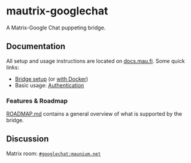 # mautrix-googlechat
A Matrix-Google Chat puppeting bridge.

## Documentation
All setup and usage instructions are located on
[docs.mau.fi](https://docs.mau.fi/bridges/python/googlechat/index.html).
Some quick links:

* [Bridge setup](https://docs.mau.fi/bridges/python/setup/index.html?bridge=googlechat)
  (or [with Docker](https://docs.mau.fi/bridges/python/setup/docker.html?bridge=googlechat))
* Basic usage: [Authentication](https://docs.mau.fi/bridges/python/googlechat/authentication.html)

### Features & Roadmap
[ROADMAP.md](https://github.com/mautrix/googlechat/blob/master/ROADMAP.md)
contains a general overview of what is supported by the bridge.

## Discussion
Matrix room: [`#googlechat:maunium.net`](https://matrix.to/#/#googlechat:maunium.net)
